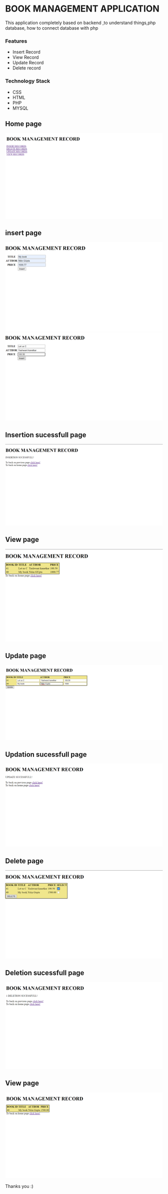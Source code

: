# BOOK MANAGEMENT APPLICATION
This application completely based on backend ,to understand things,php database, how to connect database with php

### Features
* Insert Record
* View Record
* Update Record
* Delete record

### Technology Stack
* CSS
* HTML
* PHP
* MYSQL

## Home page

<img src ="images/home.png"  >

## insert page

<img src ="images/insert1.png" >

<img src ="images/insert2.png"  >


## Insertion sucessfull page

<img src ="images/insert3.png"  >


## View page

<img src ="images/view.png"  >


## Update page

<img src ="images/update1.png"  >


## Updation sucessfull page 

<img src ="images/update2.png"  >


## Delete page

<img src ="images/delete1.png"  >


## Deletion sucessfull page

<img src ="images/delete2.png"  >


## View page

<img src ="images/view2.png"  >


Thanks you :) 
